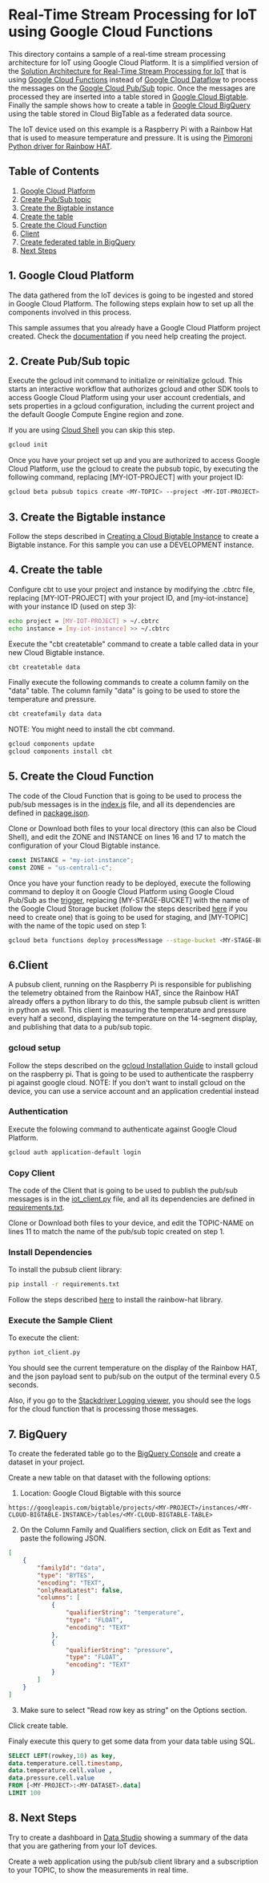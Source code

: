 # Real-Time Stream Processing for IoT using Google Cloud Functions

This directory contains a sample of a real-time stream processing architecture for IoT using Google Cloud Platform. It is a simplified version of the [Solution Architecture for Real-Time Stream Processing for IoT](https://cloud.google.com/solutions/architecture/real-time-stream-processing-iot) that is using [Google Cloud Functions](https://cloud.google.com/functions/) instead of [Google Cloud Dataflow](https://cloud.google.com/dataflow/) to process the messages on the [Google Cloud Pub/Sub](https://cloud.google.com/pubsub/) topic. Once the messages are processed they are inserted into a table stored in [Google Cloud Bigtable](https://cloud.google.com/bigtable/). Finally the sample shows how to create a table in [Google Cloud BigQuery](https://cloud.google.com/bigquery/) using the table stored in Cloud BigTable as a federated data source.

The IoT device used on this example is a Raspberry Pi with a Rainbow Hat that is used to measure temperature and pressure. It is using the [Pimoroni Python driver for Rainbow HAT](https://github.com/pimoroni/rainbow-hat).

## Table of Contents
1. [Google Cloud Platform](#gcp)
  2. [Create Pub/Sub topic](#pubsub)
  3. [Create the Bigtable instance](#bigtable)
  4. [Create the table](#createtable)
  5. [Create the Cloud Function](#createfunction)
6. [Client](#client)
7. [Create federated table in BigQuery](#bigquery)
8. [Next Steps](#nextsteps)

## <a name="gcp"></a>1. Google Cloud Platform

The data gathered from the IoT devices is going to be ingested and stored in Google Cloud Platform. The following steps explain how to set up all the components involved in this process.

This sample assumes that you already have a Google Cloud Platform project created. Check the [documentation](https://cloud.google.com/resource-manager/docs/creating-managing-projects) if you need help creating the project.

## <a name="pubsub"></a>2. Create Pub/Sub topic

Execute the gcloud init command to initialize or reinitialize gcloud. This starts an interactive workflow that authorizes gcloud and other SDK tools to access Google Cloud Platform using your user account credentials, and sets properties in a gcloud configuration, including the current project and the default Google Compute Engine region and zone.

If you are using [Cloud Shell](https://cloud.google.com/shell/docs/features) you can skip this step.
```bash
gcloud init
```

Once you have your project set up and you are authorized to access Google Cloud Platform, use the gcloud to create the pubsub topic, by executing the following command, replacing [MY-IOT-PROJECT] with your project ID:
```bash
gcloud beta pubsub topics create <MY-TOPIC> --project <MY-IOT-PROJECT>
```
## <a name="bigtable"></a>3. Create the Bigtable instance

Follow the steps described in [Creating a Cloud Bigtable Instance](https://cloud.google.com/bigtable/docs/creating-instance) to create a Bigtable instance. For this sample you can use a DEVELOPMENT instance.

## <a name="createtable"></a>4. Create the table

Configure cbt to use your project and instance by modifying the .cbtrc file, replacing [MY-IOT-PROJECT] with your project ID, and [my-iot-instance] with your instance ID (used on step 3):

```bash
echo project = [MY-IOT-PROJECT] > ~/.cbtrc
echo instance = [my-iot-instance] >> ~/.cbtrc
```

Execute the "cbt createtable" command to create a table called data in your new Cloud Bigtable instance.

```bash
cbt createtable data
```

Finally execute the following commands to create a column family on the "data" table. The column family "data" is going to be used to store the temperature and pressure.

```bash
cbt createfamily data data
```

NOTE: You might need to install the cbt command.

```bash
gcloud components update
gcloud components install cbt
```

## <a name="createfunction"></a>5. Create the Cloud Function

The code of the Cloud Function that is going to be used to process the pub/sub messages is in the [index.js](index.js) file, and all its dependencies are defined in [package.json](package.json).

Clone or Download both files to your local directory (this can also be Cloud Shell), and edit the ZONE and INSTANCE on lines 16 and 17 to match the configuration of your Cloud Bigtable instance. 

```javascript
const INSTANCE = "my-iot-instance";
const ZONE = "us-central1-c";
```

Once you have your function ready to be deployed, execute the following command to deploy it on Google Cloud Platform using Google Cloud Pub/Sub as the [trigger](https://cloud.google.com/functions/docs/concepts/events-triggers), replacing [MY-STAGE-BUCKET] with the name of the Google Cloud Storage bucket (follow the steps described [here](https://cloud.google.com/storage/docs/creating-buckets) if you need to create one) that is going to be used for staging, and [MY-TOPIC] with the name of the topic used on step 1:

```bash
gcloud beta functions deploy processMessage --stage-bucket <MY-STAGE-BUCKET> --trigger-topic <MY-TOPIC>
```

## <a name="client"></a>6.Client
A pubsub client, running on the Raspberry Pi is responsible for publishing the telemetry obtained from the Rainbow HAT, since the Rainbow HAT already offers a python library to do this, the sample pubsub client is written in python as well. This client is measuring the temperature and pressure every half a second, displaying the temperature on the 14-segment display, and publishing that data to a pub/sub topic.

### gcloud setup

Follow the steps described on the [gcloud Installation Guide](https://cloud.google.com/sdk/downloads#apt-get) to install gcloud on the raspberry pi. That is going to be used to authenticate the raspberry pi against google cloud. 
NOTE: If you don't want to install gcloud on the device, you can use a service account and an application credential instead

### Authentication

Execute the folowing command to authenticate against Google Cloud Platform.

```bash
gcloud auth application-default login
```
### Copy Client

The code of the Client that is going to be used to publish the pub/sub messages is in the [iot_client.py](iot_client.py) file, and all its dependencies are defined in [requirements.txt](requirements.txt).

Clone or Download both files to your device, and edit the TOPIC-NAME on lines 11 to match the name of the pub/sub topic created on step 1. 

### Install Dependencies

To install the pubsub client library:

```bash
pip install -r requirements.txt
```

Follow the steps described [here](https://github.com/pimoroni/rainbow-hat) to install the rainbow-hat library.

### Execute the Sample Client

To execute the client:

```bash
python iot_client.py
```

You should see the current temperature on the display of the Rainbow HAT, and the json payload sent to pub/sub on the output of the terminal every 0.5 seconds.

Also, if you go to the [Stackdriver Logging viewer](https://console.cloud.google.com/logs/viewer), you should see the logs for the cloud function that is processing those messages.

## <a name="bigquery"></a>7. BigQuery

To create the federated table go to the [BigQuery Console](https://bigquery.cloud.google.com) and create a dataset in your project.

Create a new table on that dataset with the following options:
1. Location: Google Cloud Bigtable with this source 
```
https://googleapis.com/bigtable/projects/<MY-PROJECT>/instances/<MY-CLOUD-BIGTABLE-INSTANCE>/tables/<MY-CLOUD-BIGTABLE-TABLE>
```
2. On the Column Family and Qualifiers section, click on Edit as Text and paste the following JSON.

```json
[
    {
        "familyId": "data",
        "type": "BYTES",
        "encoding": "TEXT",
        "onlyReadLatest": false,
        "columns": [
            {
                "qualifierString": "temperature",
                "type": "FLOAT",
                "encoding": "TEXT"
            },
            {
                "qualifierString": "pressure",
                "type": "FLOAT",
                "encoding": "TEXT"
            }
        ]
    }
]
```
3. Make sure to select "Read row key as string" on the Options section.

Click create table.

Finaly execute this query to get some data from your data table using SQL.

```SQL
SELECT LEFT(rowkey,10) as key, 
data.temperature.cell.timestamp, 
data.temperature.cell.value , 
data.pressure.cell.value
FROM [<MY-PROJECT>:<MY-DATASET>.data] 
LIMIT 100
```
## <a name="nextsteps"></a>8. Next Steps

Try to create a dashboard in [Data Studio](https://www.google.com/analytics/data-studio/) showing a summary of the data that you are gathering from your IoT devices.

Create a web application using the pub/sub client library and a subscription to your TOPIC, to show the measurements in real time.
